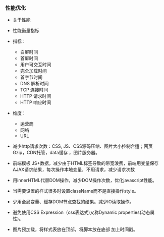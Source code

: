 ### 性能优化

- 关于[性能](https://juejin.im/entry/5a8ebc4c5188257a5e5757b6?utm_source=gold_browser_extension)
- 性能衡量指标
- 指标：
    - 白屏时间
    - 首屏时间
    - 用户可交互时间
    - 完全加载时间
    - 首字节时间
    - DNS 解析时间
    - TCP 连接时间
    - HTTP 请求时间
    - HTTP 响应时间
- 维度：
    - 运营商
    - 网络
    - URL

- 减少http请求次数：CSS, JS、CSS源码压缩、图片大小控制合适；网页Gzip，CDN托管，data缓存 ，图片服务器。
- 前端模板 JS+数据，减少由于HTML标签导致的带宽浪费，前端用变量保存AJAX请求结果，每次操作本地变量，不用请求，减少请求次数
- 用innerHTML代替DOM操作，减少DOM操作次数，优化javascript性能。
- 当需要设置的样式很多时设置className而不是直接操作style。
- 少用全局变量、缓存DOM节点查找的结果。减少IO读取操作。
- 避免使用CSS Expression（css表达式)又称Dynamic properties(动态属性)。
- 图片预加载，将样式表放在顶部，将脚本放在底部 加上时间戳。
